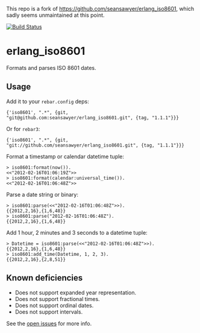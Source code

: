 This repo is a fork of https://github.com/seansawyer/erlang_iso8601, which
sadly seems unmaintained at this point.

[![Build Status](https://travis-ci.org/wk8/erlang_iso8601.svg?branch=master)](https://travis-ci.org/wk8/erlang_iso8601)

# erlang_iso8601 #

Formats and parses ISO 8601 dates.

## Usage ##

Add it to your `rebar.config` deps:

    {'iso8601', ".*", {git, "git@github.com:seansawyer/erlang_iso8601.git", {tag, "1.1.1"}}}

Or for `rebar3`:

    {'iso8601', ".*", {git, "git://github.com/seansawyer/erlang_iso8601.git", {tag, "1.1.1"}}}

Format a timestamp or calendar datetime tuple:

    > iso8601:format(now()).
    <<"2012-02-16T01:06:19Z">>
    > iso8601:format(calendar:universal_time()).
    <<"2012-02-16T01:06:48Z">>

Parse a date string or binary:

    > iso8601:parse(<<"2012-02-16T01:06:48Z">>).
    {{2012,2,16},{1,6,48}}
    > iso8601:parse("2012-02-16T01:06:48Z").    
    {{2012,2,16},{1,6,48}}

Add 1 hour, 2 minutes and 3 seconds to a datetime tuple:

    > Datetime = iso8601:parse(<<"2012-02-16T01:06:48Z">>).
    {{2012,2,16},{1,6,48}}
    > iso8601:add_time(Datetime, 1, 2, 3).
    {{2012,2,16},{2,8,51}}

## Known deficiencies ##

* Does not support expanded year representation.
* Does not support fractional times.
* Does not support ordinal dates.
* Does not support intervals.

See the [open issues](https://github.com/wk8/erlang_iso8601/issues)
for more info.
